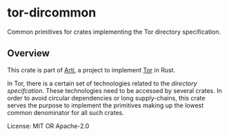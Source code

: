 # tor-dircommon

Common primitives for crates implementing the Tor directory specification.

## Overview

This crate is part of
[Arti](https://gitlab.torproject.org/tpo/core/arti/), a project to
implement [Tor](https://www.torproject.org/) in Rust.

In Tor, there is a certain set of technologies related to the
*directory specifcation*.  These technologies need to be accessed by several
crates.  In order to avoid circular dependencies or long supply-chains, this
crate serves the purpose to implement the primitives making up the lowest common
denominator for all such crates.

License: MIT OR Apache-2.0
